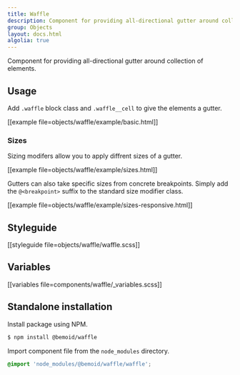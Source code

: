```yaml
---
title: Waffle
description: Component for providing all-directional gutter around collection of elements..
group: Objects
layout: docs.html
algolia: true
---
```


Component for providing all-directional gutter around collection of elements.

## Usage

Add `.waffle` block class and `.waffle__cell` to give the elements a gutter.

[[example file=objects/waffle/example/basic.html]]

### Sizes

Sizing modifers allow you to apply diffrent sizes of a gutter.

[[example file=objects/waffle/example/sizes.html]]

Gutters can also take specific sizes from concrete breakpoints. Simply add the `@<breakpoint>` suffix to the standard size modifier class.

[[example file=objects/waffle/example/sizes-responsive.html]]

## Styleguide

[[styleguide file=objects/waffle/waffle.scss]]

## Variables

[[variables file=components/waffle/_variables.scss]]

## Standalone installation

Install package using NPM.

```bash
$ npm install @bemoid/waffle
```

Import component file from the `node_modules` directory.

```scss
@import 'node_modules/@bemoid/waffle/waffle';
```
